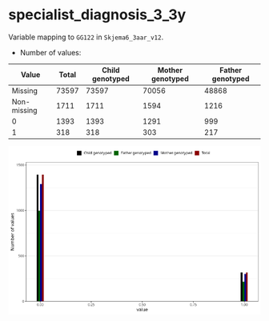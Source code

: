 # specialist_diagnosis_3_3y
Variable mapping to `GG122` in `Skjema6_3aar_v12`.
- Number of values:

| Value | Total | Child genotyped | Mother genotyped | Father genotyped |
| ----- | ----- | --------------- | ---------------- | ---------------- |
| Missing | 73597 | 73597 | 70056 | 48868 |
| Non-missing | 1711 | 1711 | 1594 | 1216 |
| 0 | 1393 | 1393 | 1291 | 999 |
| 1 | 318 | 318 | 303 | 217 |



![](specialist_diagnosis_3_3y_n.png)



